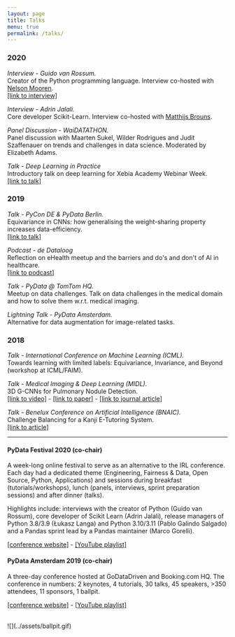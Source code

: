 ```yaml
---
layout: page
title: Talks
menu: true
permalink: /talks/
---
```

### 2020 
_Interview - Guido van Rossum._ 
<br>Creator of the Python programming language. Interview co-hosted with [Nelson Mooren](https://nelson.science). <br>  [[link to interview]](https://www.youtube.com/watch?v=eJUwlzR_hCY)

_Interview - Adrin Jalali._ 
<br>Core developer Scikit-Learn. Interview co-hosted with [Matthijs Brouns](https://www.mbrouns.com).

_Panel Discussion - WaiDATATHON._ 
<br>Panel discussion with Maarten Sukel, Wilder Rodrigues and Judit Szaffenauer on trends and challenges in data science. Moderated by Elizabeth Adams.

_Talk - Deep Learning in Practice_
<br>Introductory talk on deep learning for Xebia Academy Webinar Week. <br> [[link to talk]](https://community.xebia.academy/courses/3857038)


### 2019 
_Talk - PyCon DE & PyData Berlin._
<br> Equivariance in CNNs: how generalising the weight-sharing property increases data-efficiency. <br> [[link to talk]](https://www.youtube.com/watch?v=t7U-Z5a7oWw)

_Podcast - de Dataloog_
<br>Reflection on eHealth meetup and the barriers and do's and don't of AI in healthcare. <br>[[link to podcast]](https://www.dedataloog.nl/uitzending/dtl-ddsw-update-reflecties-van-deelnemers-op-de-ehealth-meetup/) 

_Talk - PyData @ TomTom HQ._
<br>Meetup on data challenges. Talk on data challenges in the medical domain and how to solve them w.r.t. medical imaging.

_Lightning Talk - PyData Amsterdam._
<br>Alternative for data augmentation for image-related tasks.

### 2018
_Talk - International Conference on Machine Learning (ICML)._
<br>Towards learning with limited labels: Equivariance, Invariance, and Beyond (workshop at ICML/FAIM).

_Talk - Medical Imaging & Deep Learning (MIDL)._
<br>3D G-CNNs for Pulmonary Nodule Detection. 
<br>[[link to video]](https://youtu.be/b7N7ZAbGD5M) - [[link to paper]](https://arxiv.org/abs/1804.04656) - [[link to journal article]](https://marysia.nl/assets/MIA.pdf)

_Talk - Benelux Conference on Artificial Intelligence (BNAIC)._
<br>Challenge Balancing for a Kanji E-Tutoring System. 
<br>[[link to article]](http://roijers.info/pub/winkels2018bnaic.pdf) 

----

#### PyData Festival 2020 (co-chair)
A week-long online festival to serve as an alternative to the IRL conference. Each day had a dedicated theme (Engineering, Fairness & Data, Open Source, Python, Applications) and sessions during breakfast (tutorials/workshops), lunch (panels, interviews, sprint preparation sessions) and after dinner (talks). 

 Highlights include: interviews with the creator of Python (Guido van Rossum), core developer of Scikit Learn (Adrin Jalali), release managers of Python 3.8/3.9 (Łukasz Langa) and Python 3.10/3.11 (Pablo Galindo Salgado) and a Pandas sprint lead by a Pandas maintainer (Marco Gorelli).
 
 [[conference website]](https://amsterdam.pydata.org) - [[YouTube playlist]](https://www.youtube.com/playlist?list=PLGVZCDnMOq0oX4ymLgldSvpfiZj-S8-fH)



#### PyData Amsterdam 2019 (co-chair)
A three-day conference hosted at GoDataDriven and Booking.com HQ. The conference in numbers: 2 keynotes, 4 tutorials, 30 talks, 45 speakers, >350 attendees, 11 sponsors, 1 ballpit.

[[conference website]](https://pydata.org/amsterdam2019/schedule/) - [[YouTube playlist]](https://www.youtube.com/playlist?list=PLGVZCDnMOq0q7_6SdrC2wRtdkojGBTAht)

<br>
![](../assets/ballpit.gif)


<!-- ## Training
Trainings given and co-developed:
* Data Wrangling & Visualisation
* Basics of Machine Learning
* Python Essentials
* Deep Learning for Computer Vision
* Predictive Modeling & Machine Learning
* Advanced Data Science
* Clean Coding, Version Control, CI/CD
* Data Science w/ Python
* Advanced Python Developer & Machine Learning in Production -->
